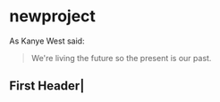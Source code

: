 # newproject
As Kanye West said:

> We're living the future so
> the present is our past.

First Header|
------------